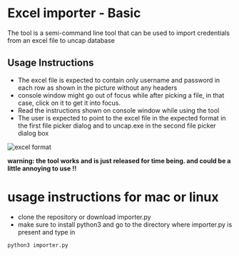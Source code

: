 # Excel importer - Basic

The tool is a semi-command line tool that can be used to import credentials from an excel file to uncap database

## Usage Instructions
- The excel file is expected to contain only username and password in each row as shown in the picture without any headers 
- console window might go out of focus while after picking a file, in that case, click on it to get it into focus.
- Read the instructions shown on console window while using the tool
- The user is expected to point to the excel file in the expected format in the first file picker dialog and to uncap.exe in the second file picker dialog box

![excel format](https://cloud.githubusercontent.com/assets/6873247/25778462/a1197188-331b-11e7-99ca-94a2c230290f.png)
 
**warning: the tool works and is just released for time being. and could be a little annoying to use !!**

# usage instructions for mac or linux
- clone the repository or download importer.py
- make sure to install python3 and go to the directory where importer.py is present and type in

```bash
python3 importer.py
```
